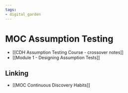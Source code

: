 ```yaml
---
tags: 
- digital_garden
---
```

# MOC Assumption Testing
+ [[CDH Assumption Testing Course - crossover notes]]
+ [[Module 1 - Designing Assumption Tests]]

## Linking
+ [[MOC Continuous Discovery Habits]]
